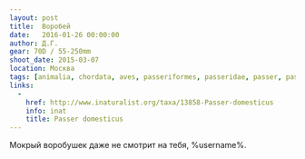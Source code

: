 ```yaml
---
layout: post
title:  Воробей
date:   2016-01-26 00:00:00
author: Д.Г.
gear: 70D / 55-250mm
shoot_date: 2015-03-07
location: Москва
tags: [animalia, chordata, aves, passeriformes, passeridae, passer, passer domesticus]
links:
  -
    href: http://www.inaturalist.org/taxa/13858-Passer-domesticus
    info: inat
    title: Passer domesticus
---
```


Мокрый воробушек даже не смотрит на тебя, %username%.
